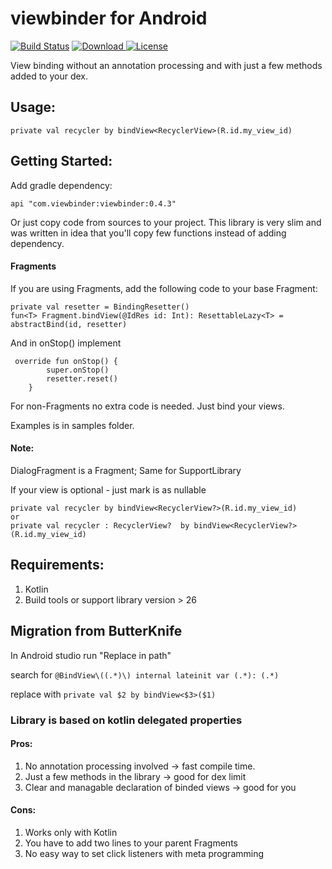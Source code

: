 # viewbinder for Android

[![Build Status](https://app.bitrise.io/app/5576398801c9399c/status.svg?token=_HS5QG9xmb52Q7Et0LDzAw&branch=dev)](https://app.bitrise.io/app/5576398801c9399c)
[![Download](https://api.bintray.com/packages/dmitrii/viewbinder/viewbinder/images/download.svg) ](https://bintray.com//dmitrii/viewbinder/viewbinder/_latestVersion) 
[![License](https://img.shields.io/badge/License-Apache%202.0-blue.svg)](https://opensource.org/licenses/Apache-2.0)

View binding without an annotation processing and with just a few methods added to your dex.

## Usage:
```
private val recycler by bindView<RecyclerView>(R.id.my_view_id)
```

## Getting Started:

Add gradle dependency:
```
api "com.viewbinder:viewbinder:0.4.3"
```
Or just copy code from sources to your project. This library is very slim and was written in idea that you'll copy few functions instead of adding dependency. 

#### Fragments

If you are using Fragments, add the following code to your base Fragment:
```
private val resetter = BindingResetter()
fun<T> Fragment.bindView(@IdRes id: Int): ResettableLazy<T> = abstractBind(id, resetter)
```

And in onStop() implement
```
 override fun onStop() {
        super.onStop()
        resetter.reset()
    }
```
For non-Fragments no extra code is needed. Just bind your views.

Examples is in samples folder.

#### Note:
DialogFragment is a Fragment;
Same for SupportLibrary

If your view is optional - just mark is as nullable

```
private val recycler by bindView<RecyclerView?>(R.id.my_view_id)
or
private val recycler : RecyclerView?  by bindView<RecyclerView?>(R.id.my_view_id)
```

## Requirements:
1. Kotlin
2. Build tools or support library version > 26

## Migration from ButterKnife
In Android studio run "Replace in path"
 
search for
```@BindView\((.*)\) internal lateinit var (.*): (.*)```
 
replace with
```private val $2 by bindView<$3>($1)```


### Library is based on kotlin delegated properties
#### Pros:
1. No annotation processing involved -> fast compile time.
2. Just a few methods in the library -> good for dex limit
3. Clear and managable declaration of binded views -> good for you

#### Cons:
1. Works only with Kotlin
2. You have to add two lines to your parent Fragments
3. No easy way to set click listeners with meta programming
